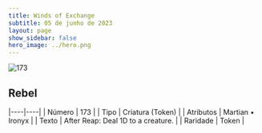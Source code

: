 ```yaml
---
title: Winds of Exchange
subtitle: 05 de junho de 2023
layout: page
show_sidebar: false
hero_image: ../hero.png
---
```


![173](https://mastervault-storage-prod.s3.amazonaws.com/media/card_front/en/600_173_8ec3b9c7c725_en.png)


## Rebel

|----|----|
| Número | 173 |
| Tipo | Criatura (Token) |
| Atributos | Martian • Ironyx |
| Texto | After Reap: Deal 1D to a creature. |
| Raridade | Token |

